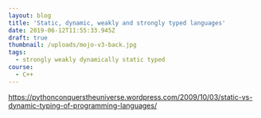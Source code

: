 ```yaml
---
layout: blog
title: 'Static, dynamic, weakly and strongly typed languages'
date: 2019-06-12T11:55:33.945Z
draft: true
thumbnail: /uploads/mojo-v3-back.jpg
tags:
  - strongly weakly dynamically static typed
course:
  - C++
---
```

<https://pythonconquerstheuniverse.wordpress.com/2009/10/03/static-vs-dynamic-typing-of-programming-languages/>
